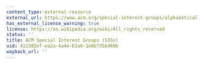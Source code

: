 ```yaml
---
content_type: external-resource
external_url: https://www.acm.org/special-interest-groups/alphabetical-listing
has_external_license_warning: true
license: https://en.wikipedia.org/wiki/All_rights_reserved
status: ''
title: ACM Special Interest Groups (SIGs)
uid: 412385ef-ea2a-4a4e-b3a6-1e6b7356460b
wayback_url: ''
---
```

